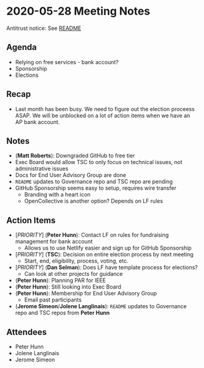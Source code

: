# 2020-05-28 Meeting Notes
Antitrust notice: See [README](https://github.com/accordproject/governance)

## Agenda
- Relying on free services - bank account?
- Sponsorship
- Elections

## Recap
- Last month has been busy. We need to figure out the election proceess ASAP. We will be unblocked on a lot of action items when we have an AP bank account.

## Notes
- (**Matt Roberts**): Downgraded GitHub to free tier
- Exec Board would allow TSC to only focus on technical issues, not administrative issues
- Docs for End User Advisory Group are done
- `README` updates to Governance repo and TSC repo are pending
- GitHub Sponsorship seems easy to setup, requires wire transfer
  - Branding with a heart icon
  - OpenCollective is another option? Depends on LF rules

## Action Items
- [_PRIORITY_] (**Peter Hunn**): Contact LF on rules for fundraising management for bank account
  - Allows us to use Netlify easier and sign up for GitHub Sponsorship
- [_PRIORITY_] (**TSC**): Decision on entire election process by next meeting
  - Start, end, eligibility, process, voting, etc.
- [_PRIORITY_] (**Dan Selman**): Does LF have template process for elections?
  - Can look at other projects for guidance
- (**Peter Hunn**): Planning PAR for IEEE
- (**Peter Hunn**): Still looking into Exec Board
- (**Peter Hunn**): Membership for End User Advisory Group
  - Email past participants
- (**Jerome Simeon**/**Jolene Langlinais**): `README` updates to Governance repo and TSC repos from **Peter Hunn**

## Attendees
- Peter Hunn
- Jolene Langlinais
- Jerome Simeon
